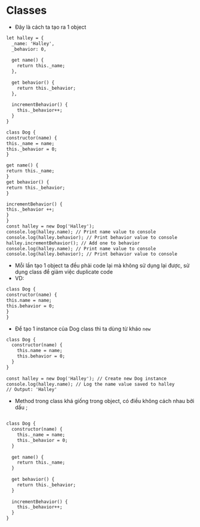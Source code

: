 # Classes
- Đây là cách ta tạo ra 1 object
```html
let halley = {
  _name: 'Halley',
  _behavior: 0,
 
  get name() {
    return this._name;
  },
 
  get behavior() {
    return this._behavior;
  },
 
  incrementBehavior() {
    this._behavior++;
  }
}

class Dog {
constructor(name) {
this._name = name;
this._behavior = 0;
}

get name() {
return this._name;
}
get behavior() {
return this._behavior;
}

incrementBehavior() {
this._behavior ++;
}
}
const halley = new Dog('Halley');
console.log(halley.name); // Print name value to console
console.log(halley.behavior); // Print behavior value to console
halley.incrementBehavior(); // Add one to behavior
console.log(halley.name); // Print name value to console
console.log(halley.behavior); // Print behavior value to console
```
- Mỗi lần tạo 1 object ta đều phải code lại mà không sử dụng lại được, sử dụng class để giảm việc duplicate code
- VD: 
```html
class Dog {
constructor(name) {
this.name = name;
this.behavior = 0;
}
}


```
- Để tạo 1 instance của Dog class thì ta dùng từ kháo `new`

```html
class Dog {
  constructor(name) {
    this.name = name;
    this.behavior = 0;
  } 
}
 
const halley = new Dog('Halley'); // Create new Dog instance
console.log(halley.name); // Log the name value saved to halley
// Output: 'Halley'
```

- Method trong class khá giống trong object, có điều không cách nhau bởi dấu ;
```html

class Dog {
  constructor(name) {
    this._name = name;
    this._behavior = 0;
  }
 
  get name() {
    return this._name;
  }
 
  get behavior() {
    return this._behavior;
  }
 
  incrementBehavior() {
    this._behavior++;
  }
}
```